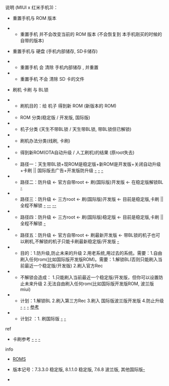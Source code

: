 
说明 (MIUI x 红米手机3)：
- 重置手机与 ROM 版本
- - 重置手机 并不会改变当前的 ROM 版本 (不会恢复到 本手机刚买的时候的自带的版本)

- 重置手机与 硬盘 (手机内部储存, SD卡储存)
- - 重置手机 会 清除 手机内部储存 , 并重置
- - 重置手机 不会 清除 SD 卡的文件

- 刷机 卡刷 与 BL锁
- - 刷机目的：给 机子 得到新 ROM (新版本的 ROM)
- - ROM 分类(稳定版 / 开发版, 国际版)
- - 机子分类 (天生不带BL锁 / 天生带BL锁, 带BL锁但已解锁)
- - 刷机办法分类(线刷, 卡刷)
- - 得到新ROM(OTA自动升级 / 人工刷机)的结果 (原root失去)
- - 路径一：天生带BL锁+现ROM是稳定版+新ROM是开发版+关闭自动升级+卡刷 || 国际版去广告+开发版防升级 [-](https://www.zhihu.com/question/22282114) [-](http://www.miui.com/thread-2870129-1-1.html#国际版) [-](http://www.miui.com/thread-6378531-2-1.html#防升级)
- - 路径二：防升级 <- 官方自带root <- 刷(国际版)开发版 <- 在稳定版解锁BL [-](http://www.miui.com/thread-6187019-1-1.html)
- - 路径三：防升级 <- 三方root <- 刷(国际版)开发版 <- 目前是稳定版,卡刷 || 全程不解锁 [-](http://www.miui.com/thread-6187019-1-1.html#开发版若不解锁BL则无'开发版自带的ROOT') [--](http://www.miui.com/thread-3926281-1-1.html#不解锁对卡刷的影响----) [--](http://www.miui.com/shuaji-329.html#不解锁对卡刷的影响--基本等于不能卡刷or只能卡刷最新版--甚至不能刷国际版咯)
- - 路径四：防升级 <- 三方root <- 刷(国际版)稳定版 <- 目前是稳定版,卡刷 || 全程不解锁 [-](https://www.zhihu.com/question/22656694#稳定版root)
- - 路径五：防升级 <- 官方自带root <- 刷最新开发版 <- 带BL锁的机子也可以刷机,不解锁的机子只能卡刷最新稳定版/开发版 [-](http://www.miui.com/shuaji-329.html)
- - 目的：1.防升级,防止未来的升级 2.用老系统,用过去的系统。需要：1.自由刷入任何rom(比如国际版开发版ROM)。需要：1.解锁BL(否则只能刷入当前最近一个稳定版/开发版) 2.刷入官方Rec
- - 不解锁会造成： 1.只能刷入当前最近一个稳定版/开发版，但你可以设置防止未来升级 2.无法自由刷入任何rom(比如国际版开发版ROM, 波兰版 miui)
- - 计划：1.解锁BL 2.刷入第三方Rec 3.刷入 国际版波兰版开发版 4.防止升级 [-](http://tieba.baidu.com/p/3786609525) [-](http://www.miui.com/thread-6378531-2-1.html#防升级) [-](http://ju.outofmemory.cn/entry/274743#防升级用改build.prod) [参考](https://yeziting.com/441.html#G-波兰版miui)
- - 计划2 ：1. 刷国际版 [-](http://www.miui.com/thread-2870129-1-1.html#国际版) [-](http://ju.outofmemory.cn/entry/274743)



ref
- 卡刷参考 [-](http://www.miui.com/thread-8222552-1-1.html) [-](http://www.miui.com/shuaji-329.html) [-](http://www.miui.com/thread-6187019-1-1.html#卡刷开发版-解锁BL-获得root)




info
- [ROMS](http://www.miui.com/download-312.html#红米手机3)
- 版本记号：7.3.3.0 稳定版, 8.1.1.0 稳定版, 7.6.8 波兰版, 其他国际版[-](http://ju.outofmemory.cn/entry/274743)

-
